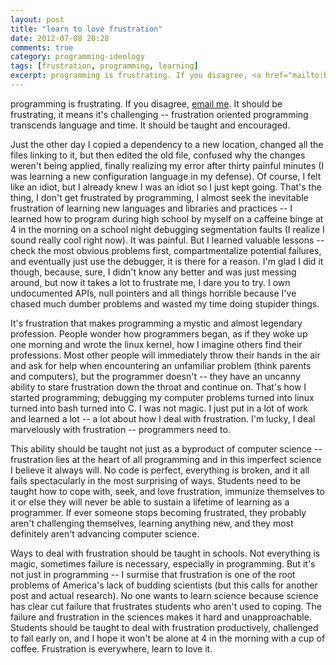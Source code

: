 ```yaml
---
layout: post
title: "learn to love frustration"
date: 2012-07-08 20:28
comments: true
category: programming-ideology
tags: [frustration, programming, learning]
excerpt: programming is frustrating. If you disagree, <a href="mailto:baugarten@gmail.com">email me</a>. It should be frustrating, that means it's challenging -- frustration oriented programming transcends language and time. It should be taught and encouraged.
---
```


programming is frustrating. If you disagree, <a href="mailto:baugarten@gmail.com">email me</a>. It should be frustrating, it means it's challenging -- frustration oriented programming transcends language and time. It should be taught and encouraged.
<!-- more -->

Just the other day I copied a dependency to a new location, changed all the files linking to it, but then edited the old file, confused why the changes weren't being applied, finally realizing my error after thirty painful minutes (I was learning a new configuration language in my defense). Of course, I felt like an idiot, but I already knew I was an idiot so I just kept going. That's the thing, I don't get frustrated by programming, I almost seek the inevitable frustration of learning new languages and libraries and practices -- I learned how to program during high school by myself on a caffeine binge at 4 in the morning on a school night debugging segmentation faults (I realize I sound really cool right now). It was painful. But I learned valuable lessons -- check the most obvious problems first, compartmentalize potential failures, and eventually just use the debugger, it is there for a reason. I'm glad I did it though, because, sure, I didn't know any better and was just messing around, but now it takes a lot to frustrate me, I dare you to try. I own undocumented APIs, null pointers and all things horrible because I've chased much dumber problems and wasted my time doing stupider things. 

It's frustration that makes programming a mystic and almost legendary profession. People wonder how programmers began, as if they woke up one morning and wrote the linux kernel, how I imagine others find their professions. Most other people will immediately throw their hands in the air and ask for help when encountering an unfamiliar problem (think parents and computers), but the programmer doesn't -- they have an uncanny ability to stare frustration down the throat and continue on. That's how I started programming; debugging my computer problems turned into linux turned into bash turned into C. I was not magic. I just put in a lot of work and learned a lot -- a lot about how I deal with frustration. I'm lucky, I deal marvelously with frustration -- programmers need to.

This ability should be taught not just as a byproduct of computer science -- frustration lies at the heart of all programming and in this imperfect science I believe it always will. No code is perfect, everything is broken, and it all fails spectacularly in the most surprising of ways. Students need to be taught how to cope with, seek, and love frustration, immunize themselves to it or else they will never be able to sustain a lifetime of learning as a programmer. If ever someone stops becoming frustrated, they probably aren't challenging themselves, learning anything new, and they most definitely aren't advancing computer science. 

Ways to deal with frustration should be taught in schools. Not everything is magic, sometimes failure is necessary, especially in programming. But it's not just in programming -- I surmise that frustration is one of the root problems of America's lack of budding scientists (but this calls for another post and actual research). No one wants to learn science because science has clear cut failure that frustrates students who aren't used to coping. The failure and frustration in the sciences makes it hard and unapproachable. Students should be taught to deal with frustration productively, challenged to fail early on, and I hope it won't be alone at 4 in the morning with a cup of coffee. Frustration is everywhere, learn to love it.
